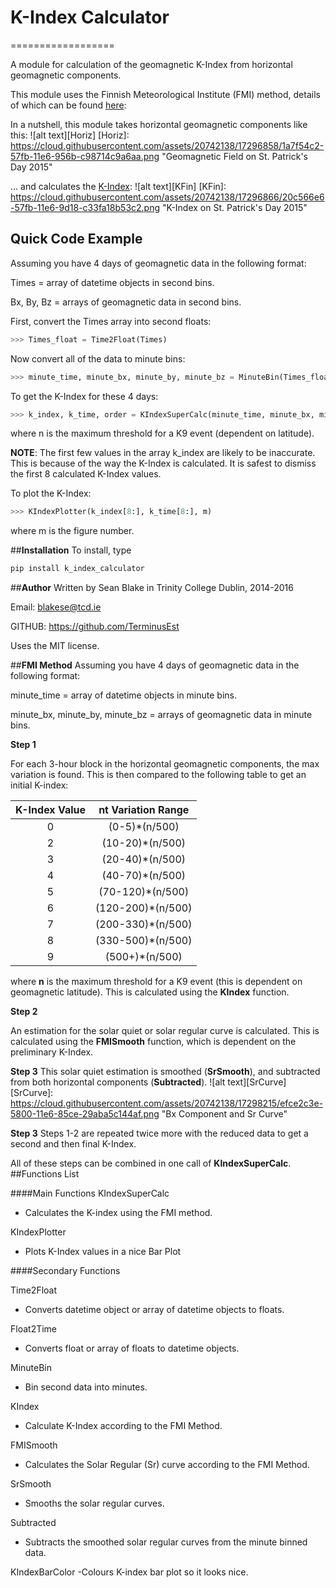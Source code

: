 # **K-Index Calculator**
==================

A module for calculation of the geomagnetic K-Index from horizontal geomagnetic components.

This module uses the Finnish Meteorological Institute (FMI) method, details of which can be found [here](http://swans.meteo.be/sites/default/files/documentation/TN-RMI-2010-01_K-LOGIC.pdf):

In a nutshell, this module takes horizontal geomagnetic components like this:
![alt text][Horiz]
[Horiz]: https://cloud.githubusercontent.com/assets/20742138/17296858/1a7f54c2-57fb-11e6-956b-c98714c9a6aa.png "Geomagnetic Field on St. Patrick's Day 2015"

... and calculates the [K-Index](https://en.wikipedia.org/wiki/K-index):
![alt text][KFin]
[KFin]: https://cloud.githubusercontent.com/assets/20742138/17296866/20c566e6-57fb-11e6-9d18-c33fa18b53c2.png "K-Index on St. Patrick's Day 2015"

## **Quick Code Example**
Assuming you have 4 days of geomagnetic data in the following format:

Times = array of datetime objects in second bins.

Bx, By, Bz = arrays of geomagnetic data in second bins.

First, convert the Times array into second floats:

```python
>>> Times_float = Time2Float(Times)
```
Now convert all of the data to minute bins:

```python
>>> minute_time, minute_bx, minute_by, minute_bz = MinuteBin(Times_float, Bx, By, Bz)
```

To get the K-Index for these 4 days:

```python
>>> k_index, k_time, order = KIndexSuperCalc(minute_time, minute_bx, minute_by, n)
```

where n is the maximum threshold for a K9 event (dependent on latitude).

**NOTE**: The first few values in the array k_index are likely to be inaccurate.
This is because of the way the K-Index is calculated. It is safest to dismiss the first 8
calculated K-Index values.

To plot the K-Index:

```python
>>> KIndexPlotter(k_index[8:], k_time[8:], m)
```

where m is the figure number.



##**Installation**
To install, type

```python
pip install k_index_calculator
```


##**Author**
Written by Sean Blake in Trinity College Dublin, 2014-2016

Email: blakese@tcd.ie

GITHUB: https://github.com/TerminusEst

Uses the MIT license.


##**FMI Method**
Assuming you have 4 days of geomagnetic data in the following format:

minute_time = array of datetime objects in minute bins.

minute_bx, minute_by, minute_bz = arrays of geomagnetic data in minute bins.

**Step 1**

For each 3-hour block in the horizontal geomagnetic components, the max variation is found. This is then compared to the following table to get an initial K-index:

| K-Index Value | nt Variation Range |
|:-------------:|:-------------:|
| 0             | (0-5)*(n/500)    |
| 2             | (10-20)*(n/500)|
| 3             | (20-40)*(n/500)|
| 4             | (40-70)*(n/500)|
| 5             | (70-120)*(n/500)|
| 6             | (120-200)*(n/500)|
| 7             | (200-330)*(n/500)|
| 8             | (330-500)*(n/500)|
| 9             | (500+)*(n/500)|

where **n** is the maximum threshold for a K9 event (this is dependent on geomagnetic latitude). This is calculated using the **KIndex** function.

**Step 2**

An estimation for the solar quiet or solar regular curve is calculated. This is calculated using the **FMISmooth** function, which is dependent on the preliminary K-Index.

**Step 3**
This solar quiet estimation is smoothed (**SrSmooth**), and subtracted from both horizontal components (**Subtracted**).
![alt text][SrCurve]
[SrCurve]: https://cloud.githubusercontent.com/assets/20742138/17298215/efce2c3e-5800-11e6-85ce-29aba5c144af.png "Bx Component and Sr Curve"

**Step 3**
Steps 1-2 are repeated twice more with the reduced data to get a second and then final K-Index.

All of these steps can be combined in one call of **KIndexSuperCalc**.
##Functions List


####Main Functions
KIndexSuperCalc
- Calculates the K-index using the FMI method.

KIndexPlotter
- Plots K-Index values in a nice Bar Plot


####Secondary Functions

Time2Float
- Converts datetime object or array of datetime objects to floats.

Float2Time
- Converts float or array of floats to datetime objects.

MinuteBin
- Bin second data into minutes.

KIndex
- Calculate K-Index according to the FMI Method.

FMISmooth
- Calculates the Solar Regular (Sr) curve according to the FMI Method.

SrSmooth
- Smooths the solar regular curves.

Subtracted
- Subtracts the smoothed solar regular curves from the minute binned data.

KIndexBarColor
-Colours K-index bar plot so it looks nice.
